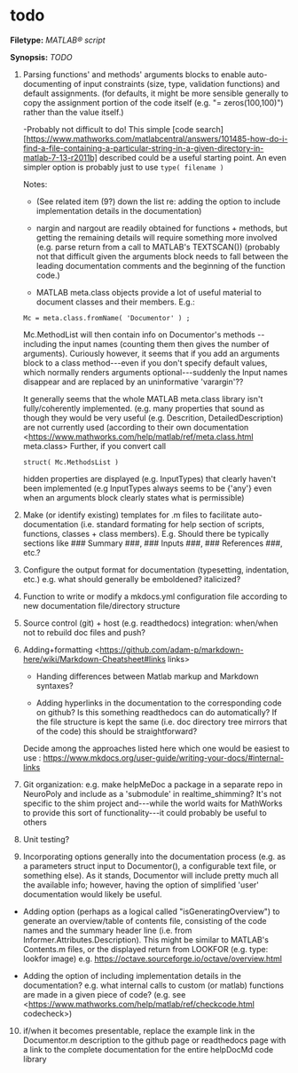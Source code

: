 # todo

**Filetype:** _MATLAB&reg; script_

**Synopsis:** _TODO_

1. Parsing functions' and methods' arguments blocks to enable auto-documenting of
input constraints (size, type, validation functions) and default assignments.
(for defaults, it might be more sensible generally to copy the assignment
portion of the code itself (e.g. "= zeros(100,100)") rather than the value itself.)

    -Probably not difficult to do! 
    This simple [code search][https://www.mathworks.com/matlabcentral/answers/101485-how-do-i-find-a-file-containing-a-particular-string-in-a-given-directory-in-matlab-7-13-r2011b] 
    described could be a useful starting point. 
    An even simpler option is probably just to use `type( filename )`

    Notes: 
    - (See related item (9?) down the list re: adding the option to include
    implementation details in the documentation)

    - nargin and nargout are readily obtained for functions + methods, but
    getting the remaining details will require something more involved (e.g.
    parse return from a call to MATLAB's TEXTSCAN()) 
    (probably not that difficult given the arguments block needs to fall between
    the leading documentation comments and the beginning of the function code.)

    - MATLAB meta.class objects provide a lot of useful material to document
    classes and their members. E.g.: 
    ```
    Mc = meta.class.fromName( 'Documentor' ) ; 
    ```
    Mc.MethodList will then contain info on Documentor's methods -- including
    the input names (counting them then gives the number of arguments).
    Curiously however, it seems that if you add an arguments block to a class
    method---even if you don't specify default values, which normally renders
    arguments optional---suddenly the Input names disappear and are replaced by
    an uninformative 'varargin'?? 

    It generally seems that the whole MATLAB meta.class library isn't
    fully/coherently implemented. (e.g. many properties that sound as though
    they would be very useful (e.g. Descrition, DetailedDescription) are not
    currently used (according to their own documentation
    <https://www.mathworks.com/help/matlab/ref/meta.class.html meta.class>
    Further, if you convert call 
    ```
    struct( Mc.MethodsList )
    ```
    hidden properties are displayed (e.g. InputTypes) that clearly haven't been
    implemented (e.g InputTypes always seems to be {'any'} even when an
    arguments block clearly states what is permissible)

2. Make (or identify existing) templates for .m files to facilitate
auto-documentation (i.e. standard formating for help section of scripts,
functions, classes + class members).  E.g. Should there be typically sections
like ### Summary ###, ### Inputs ###, ### References ###, etc.?

3. Configure the output format for documentation (typesetting, indentation, etc.)
    e.g. what should generally be emboldened?  italicized?

4. Function to write or modify a mkdocs.yml configuration file according to
new documentation file/directory structure

5. Source control (git) + host (e.g. readthedocs) integration:
    when/when not to rebuild doc files and push?

6. Adding+formatting <https://github.com/adam-p/markdown-here/wiki/Markdown-Cheatsheet#links links>

    - Handing differences between Matlab markup and Markdown syntaxes?
    
    - Adding hyperlinks in the documentation to the corresponding code on github?
    Is this something readthedocs can do automatically? If the file structure
    is kept the same (i.e. doc directory tree mirrors that of the code) this
    should be straightforward?

    Decide among the approaches listed here which one would be easiest to use : 
    <https://www.mkdocs.org/user-guide/writing-your-docs/#internal-links>

7. Git organization: e.g. make helpMeDoc a package in a separate repo in NeuroPoly and
     include as a 'submodule' in realtime_shimming? It's not specific to the
     shim project and---while the world waits for MathWorks to provide this sort
     of functionality---it could probably be useful to others

8. Unit testing?

9. Incorporating options generally into the documentation process (e.g. as a
parameters struct input to Documentor(), a configurable text file, or
something else).  As it stands, Documentor will include pretty much all the
available info; however, having the option of simplified 'user' documentation
would likely be useful.

- Adding option (perhaps as a logical called "isGeneratingOverview") to
generate an overview/table of contents file, consisting of the code names
and the summary header line (i.e. from Informer.Attributes.Description).
This might be similar to MATLAB's Contents.m files, or the displayed return
from LOOKFOR (e.g. type: lookfor image) e.g.
<https://octave.sourceforge.io/octave/overview.html>

- Adding the option of including implementation details in the
documentation?  e.g. what internal calls to custom (or matlab) functions are
made in a given piece of code?  (e.g. see
<https://www.mathworks.com/help/matlab/ref/checkcode.html codecheck>)

10. if/when it becomes presentable, replace the example link in the Documentor.m
description to the github page or readthedocs page with a link to the complete
documentation for the entire helpDocMd code library

